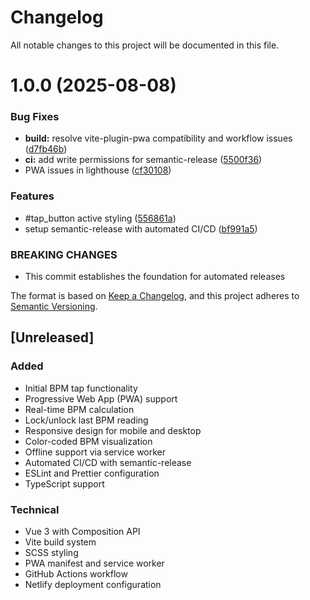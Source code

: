 # Changelog

All notable changes to this project will be documented in this file.

# 1.0.0 (2025-08-08)


### Bug Fixes

* **build:** resolve vite-plugin-pwa compatibility and workflow issues ([d7fb46b](https://github.com/ryan-voitiskis/bpm-tap/commit/d7fb46b0ba4825a1b0d6b86ac8097884023c5d66))
* **ci:** add write permissions for semantic-release ([5500f36](https://github.com/ryan-voitiskis/bpm-tap/commit/5500f36e3f873e7093d6dcc4e383d0eace09fc5a))
* PWA issues in lighthouse ([cf30108](https://github.com/ryan-voitiskis/bpm-tap/commit/cf30108b3c8908da2b8216d71c13df8d13537c97))


### Features

* #tap_button active styling ([556861a](https://github.com/ryan-voitiskis/bpm-tap/commit/556861a66a33a8c5bf6d4ea3718b9ddd388a5766))
* setup semantic-release with automated CI/CD ([bf991a5](https://github.com/ryan-voitiskis/bpm-tap/commit/bf991a523edb1b720cae68f8c7cf0af07b817670))


### BREAKING CHANGES

* This commit establishes the foundation for automated releases

The format is based on [Keep a Changelog](https://keepachangelog.com/en/1.0.0/),
and this project adheres to [Semantic Versioning](https://semver.org/spec/v2.0.0.html).

## [Unreleased]

### Added
- Initial BPM tap functionality
- Progressive Web App (PWA) support
- Real-time BPM calculation
- Lock/unlock last BPM reading
- Responsive design for mobile and desktop
- Color-coded BPM visualization
- Offline support via service worker
- Automated CI/CD with semantic-release
- ESLint and Prettier configuration
- TypeScript support

### Technical
- Vue 3 with Composition API
- Vite build system
- SCSS styling
- PWA manifest and service worker
- GitHub Actions workflow
- Netlify deployment configuration
